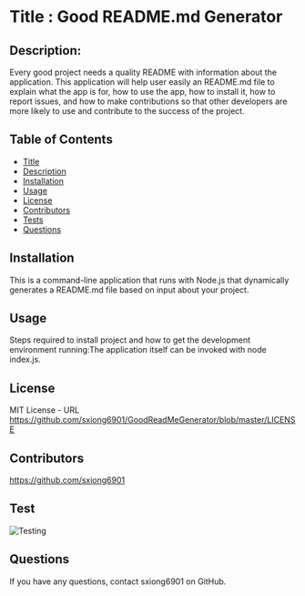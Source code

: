 
  # Title : Good README.md Generator
  ## Description:
  Every good project needs a quality README with information about the application. This application will help user easily an README.md file to explain what the app is for, how to use the app, how to install it, how to report issues, and how to make contributions so that other developers are more likely to use and contribute to the success of the project.
  ## Table of Contents
  * [Title](#Title)
  * [Description](#Description)
  * [Installation](#Installation)
  * [Usage](#Usage)
  * [License](#license)
  * [Contributors](#Contributors)
  * [Tests](#Test)
  * [Questions](#Questions)
  
  ## Installation
  This is a command-line application that runs with Node.js that dynamically generates a README.md file based on input about your project.
  ## Usage
  Steps required to install project and how to get the development environment running:The application itself can be invoked with node index.js.
  ## License
  MIT License - URL https://github.com/sxiong6901/GoodReadMeGenerator/blob/master/LICENSE
  ## Contributors
  https://github.com/sxiong6901
  ## Test
  ![Testing](https://github.com/sxiong6901/GoodReadMeGenerator/blob/master/assets/Generating%20README.md%20File.gif)
  ## Questions
  If you have any questions, contact sxiong6901 on GitHub.